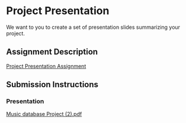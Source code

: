 # Project Presentation
We want to you to create a set of presentation slides summarizing your project.

## Assignment Description
[Project Presentation Assignment](https://education.launchcode.org/liftoff/modules/assignments/project-presentation)

## Submission Instructions

### Presentation

[Music database Project (2).pdf](https://github.com/jojopeyton/liftoff-assignments/files/10249493/Music.database.Project.2.pdf)

